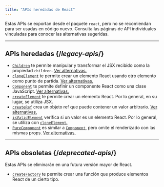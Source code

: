 ```yaml
---
title: "APIs heredadas de React"
---
```


<Intro>

Estas APIs se exportan desde el paquete `react`, pero no se recomiendan para ser usadas en código nuevo. Consulta las páginas de API individuales vinculadas para conocer las alternativas sugeridas.

</Intro>

---

## APIs heredadas {/*legacy-apis*/}

* [`Children`](/reference/react/Children) te permite manipular y transformar el JSX recibido como la propiedad `children`. [Ver alternativas.](/reference/react/Children#alternatives)
* [`cloneElement`](/reference/react/cloneElement) te permite crear un elemento React usando otro elemento como punto de partida. [Ver alternativas.](/reference/react/cloneElement#alternatives)
* [`Component`](/reference/react/Component) te permite definir un componente React como una clase JavaScript. [Ver alternativas.](/reference/react/Component#alternatives)
* [`createElement`](/reference/react/createElement) te permite crear un elemento React. Por lo general, en su lugar, se utiliza JSX.
* [`createRef`](/reference/react/createRef) crea un objeto ref que puede contener un valor arbitrario. [Ver alternativas.](/reference/react/createRef#alternatives)
* [`isValidElement`](/reference/react/isValidElement) verifica si un valor es un elemento React. Por lo general, se utiliza con [`cloneElement`.](/reference/react/cloneElement)
* [`PureComponent`](/reference/react/PureComponent) es similar a [`Component`,](/reference/react/Component) pero omite el renderizado con las mismas props. [Ver alternativas.](/reference/react/PureComponent#alternatives)


---

## APIs obsoletas {/*deprecated-apis*/}

<Deprecated>

Estas APIs se eliminarán en una futura versión mayor de React.

</Deprecated>

* [`createFactory`](/reference/react/createFactory) te permite crear una función que produce elementos React de un cierto tipo.
